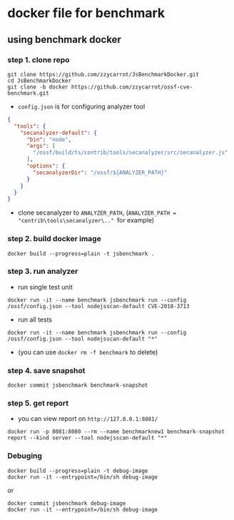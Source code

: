 # docker file for benchmark

## using benchmark docker

### step 1. clone repo
```
git clone https://github.com/zzycarrot/JsBenchmarkDocker.git
cd JsBenchmarkDocker
git clone -b docker https://github.com/zzycarrot/ossf-cve-benchmark.git
```
- `config.json` is for configuring analyzer tool
```json
{
  "tools": {
    "secanalyzer-default": {
      "bin": "node",
      "args": [
        "/ossf/build/ts/contrib/tools/secanalyzer/src/secanalyzer.js"
      ],
      "options": {
        "secanalyzerDir": "/ossf/${ANALYZER_PATH}"
      }
    }
  }
}
```
- clone secanalyzer to `ANALYZER_PATH`, (`ANALYZER_PATH = "contrib\tools\secanalyzer\.." `for example)
### step 2. build docker image
```
docker build --progress=plain -t jsbenchmark .
```
### step 3. run analyzer
- run single test unit
```
docker run -it --name benchmark jsbenchmark run --config /ossf/config.json --tool nodejsscan-default CVE-2018-3713
```
- run all tests 
```
docker run -it --name benchmark jsbenchmark run --config /ossf/config.json --tool nodejsscan-default "*"
```
- (you can use `docker rm -f benchmark` to delete)
### step 4. save snapshot
```
docker commit jsbenchmark benchmark-snapshot
```
### step 5. get report 
- you can view report on `http://127.0.0.1:8081/`
```
docker run -p 8081:8080 --rm --name benchmarknew1 benchmark-snapshot report --kind server --tool nodejsscan-default "*"
``` 
### Debuging
```
docker build --progress=plain -t debug-image
docker run -it --entrypoint=/bin/sh debug-image 
```
or
```
docker commit jsbenchmark debug-image
docker run -it --entrypoint=/bin/sh debug-image 
```